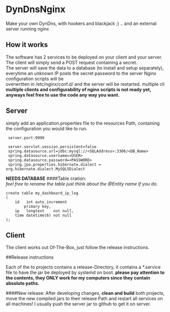 # DynDnsNginx
Make your own DynDns, with hookers and blackjack ;) .. and an external server running nginx

## How it works

The software has 2 services to be deployed on your client and your server.
The client will simply send a POST request containing a secret.  
The server will save the data to a database (to install and setup separately), 
everytime an unknown IP posts the secret password to the server Nginx configuration scripts will be  
overwritten in /etc/nginx/conf.d/ and the server will be restarted.
multiple cli
**multiple clients and configurability of nginx scripts is not ready yet, anyways feel free to use the code any way you want.**

## Server
simply add an application.properties file to the resources Path, containing the configuration you would like to run.

```
 server.port:9999
 
 server.servlet.session.persistent=false
 spring.datasource.url=jdbc:mysql://<SQLAddress>:3306/<DB_Name>
 spring.datasource.username=<USER>
 spring.datasource.password=<PASSWORD>
 spring.jpa.properties.hibernate.dialect = org.hibernate.dialect.MySQL5Dialect
```

**NEEDS DATABASE**
####Table cration:<br>
 *feel free to rename the table just think about the @Entity name if you do.*

``` 
create table my_dashboard_ip_log
(
    id   int auto_increment
        primary key,
    ip   longtext    not null,
    time datetime(6) not null
);
```

## Client
The client works out Of-The-Box, just follow the release instructions.

##Release instructions

Each of the to projects contains a release-Directory, it contains a 
*.service file to have the jar be deployed by systemd on boot. 
**please pay attention to the contents, they ONLY work for my computers since they contain absolute paths.**

####New release: 
After developing changes, **clean and build** both projects, move the new compiled jars to their release Path and restart all services on all machines!
I usually push the server jar to github to get it on server.   
